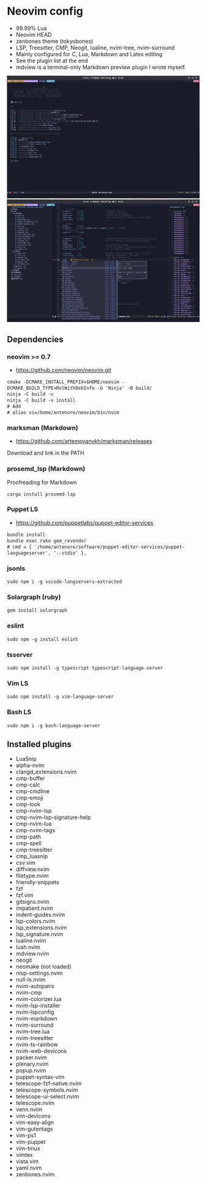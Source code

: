 # Neovim config

* 99.99% Lua
* Neovim HEAD
* zenbones theme (tokyobones)
* LSP, Treesitter, CMP, Neogit, lualine, nvim-tree, nvim-surround
* Mainly configured for C, Lua, Markdown and Latex editing
* See the plugin list at the end
* mdview is a terminal-only Markdown preview plugin I wrote myself.

![](./data/images/Neovim_Alpha_Dashboard.png)
![](./data/images/Neovim-WIP.png)

## Dependencies

### neovim >= 0.7

* https://github.com/neovim/neovim.git

```
cmake -DCMAKE_INSTALL_PREFIX=$HOME/neovim -DCMAKE_BUILD_TYPE=RelWithDebInfo -G 'Ninja' -B build/
ninja -C build -v
ninja -C build -v install
# Add
# alias vi=/home/antenore/neovim/bin/nvim
```

### marksman (Markdown)

* https://github.com/artempyanykh/marksman/releases

Download and link in the PATH

### prosemd_lsp (Markdown)

Proofreading for Markdown

```
cargo install prosemd-lsp
```

### Puppet LS

* https://github.com/puppetlabs/puppet-editor-services

```
bundle install
bundle exec rake gem_revendor
# cmd = { '/home/antenore/software/puppet-editor-services/puppet-languageserver', '--stdio' },
```
### jsonls

```
sudo npm i -g vscode-langservers-extracted
```

### Solargraph (ruby)

```
gem install solargraph
```

### eslint

```
sudo npm -g install eslint
```

### tsserver

```
sudo npm install -g typescript typescript-language-server
```

### Vim LS

```
sudo npm install -g vim-language-server
```
### Bash LS

```
sudo npm i -g bash-language-server
```
## Installed plugins

 * LuaSnip
 * alpha-nvim
 * clangd_extensions.nvim
 * cmp-buffer
 * cmp-calc
 * cmp-cmdline
 * cmp-emoji
 * cmp-look
 * cmp-nvim-lsp
 * cmp-nvim-lsp-signature-help
 * cmp-nvim-lua
 * cmp-nvim-tags
 * cmp-path
 * cmp-spell
 * cmp-treesitter
 * cmp_luasnip
 * csv.vim
 * diffview.nvim
 * filetype.nvim
 * friendly-snippets
 * fzf
 * fzf.vim
 * gitsigns.nvim
 * impatient.nvim
 * indent-guides.nvim
 * lsp-colors.nvim
 * lsp_extensions.nvim
 * lsp_signature.nvim
 * lualine.nvim
 * lush.nvim
 * mdview.nvim
 * neogit
 * neomake (not loaded)
 * nlsp-settings.nvim
 * null-ls.nvim
 * nvim-autopairs
 * nvim-cmp
 * nvim-colorizer.lua
 * nvim-lsp-installer
 * nvim-lspconfig
 * nvim-markdown
 * nvim-surround
 * nvim-tree.lua
 * nvim-treesitter
 * nvim-ts-rainbow
 * nvim-web-devicons
 * packer.nvim
 * plenary.nvim
 * popup.nvim
 * puppet-syntax-vim
 * telescope-fzf-native.nvim
 * telescope-symbols.nvim
 * telescope-ui-select.nvim
 * telescope.nvim
 * venn.nvim
 * vim-devicons
 * vim-easy-align
 * vim-gutentags
 * vim-ps1
 * vim-puppet
 * vim-tmux
 * vimtex
 * vista.vim
 * yaml.nvim
 * zenbones.nvim

